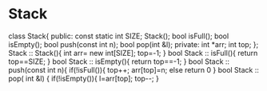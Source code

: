 # Stack
class Stack{
public:
const static int SIZE;
Stack();
bool isFull();
bool isEmpty();
bool push(const int n);
bool pop(int &l);
private:
int *arr;
int top;
};
Stack :: Stack(){
int arr= new int[SIZE];
top=-1;
}
bool Stack :: isFull(){
return top==SIZE;
}
bool Stack :: isEmpty(){
return top==-1;
}
bool Stack :: push(const int n){
if(!isFull()){
top++;
arr[top]=n;
else 
return 0
}
bool Stack :: pop( int &l)
{
if(!isEmpty()){
l=arr[top];
top--;
}
